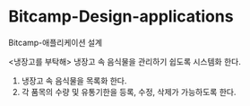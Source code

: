# Bitcamp-Design-applications
Bitcamp-애플리케이션 설계

<냉장고를 부탁해>
냉장고 속 음식물을 관리하기 쉽도록 시스템화 한다.
1.	냉장고 속 음식물을 목록화 한다.
2.	각 품목의 수량 및 유통기한을 등록, 수정, 삭제가 가능하도록 한다.
